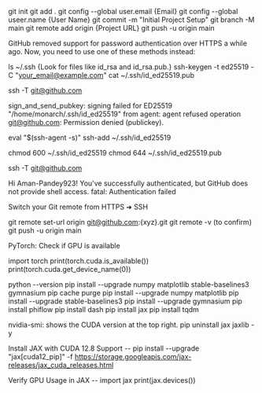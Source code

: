 git init
git add .
git config --global user.email {Email}
git config --global useer.name {User Name}
git commit -m "Initial Project Setup"
git branch -M main
git remote add origin {Project URL}
git push -u origin main

GitHub removed support for password authentication over HTTPS a while ago. Now, you need to use one of these methods instead:

ls ~/.ssh {Look for files like id_rsa and id_rsa.pub.}
ssh-keygen -t ed25519 -C "your_email@example.com"
cat ~/.ssh/id_ed25519.pub

ssh -T git@github.com

sign_and_send_pubkey: signing failed for ED25519 "/home/monarch/.ssh/id_ed25519" from agent: agent refused operation
git@github.com: Permission denied (publickey).

eval "$(ssh-agent -s)"
ssh-add ~/.ssh/id_ed25519

chmod 600 ~/.ssh/id_ed25519
chmod 644 ~/.ssh/id_ed25519.pub

ssh -T git@github.com

Hi Aman-Pandey923! You've successfully authenticated, but GitHub does not provide shell access.
fatal: Authentication failed 

Switch your Git remote from HTTPS ➜ SSH

git remote set-url origin git@github.com:{xyz}.git
git remote -v (to confirm)
git push -u origin main

PyTorch: Check if GPU is available

import torch
print(torch.cuda.is_available())
print(torch.cuda.get_device_name(0))

python --version
pip install --upgrade numpy matplotlib stable-baselines3 gymnasium
pip cache purge
pip install --upgrade numpy matplotlib
pip install --upgrade stable-baselines3
pip install --upgrade gymnasium
pip install phiflow
pip install dash
pip install jax
pip install tqdm

nvidia-smi: shows the CUDA version at the top right.
pip uninstall jax jaxlib -y

Install JAX with CUDA 12.8 Support --
pip install --upgrade "jax[cuda12_pip]" -f https://storage.googleapis.com/jax-releases/jax_cuda_releases.html

Verify GPU Usage in JAX --
import jax
print(jax.devices())
